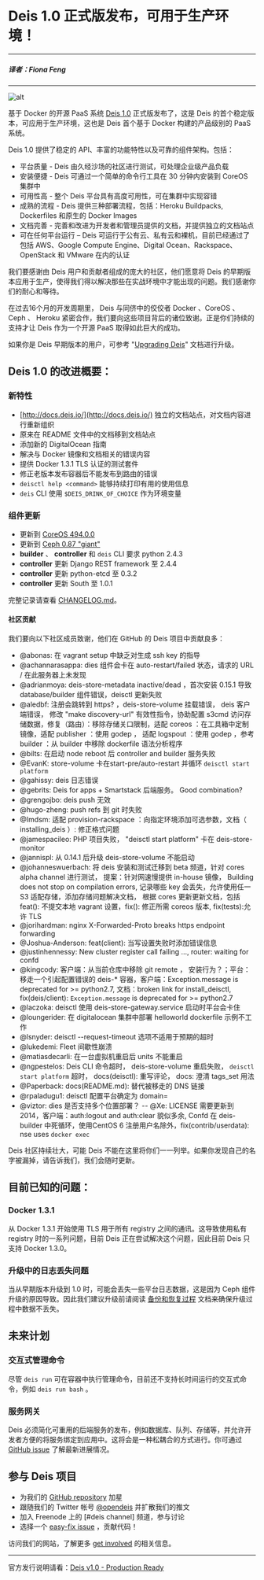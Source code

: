 # Deis 1.0 正式版发布，可用于生产环境！

---

##### 译者：Fiona Feng

---

![alt](http://resource.docker.cn/deis-1-0.jpeg)


基于 Docker 的开源 PaaS 系统 [Deis 1.0](https://github.com/deis/deis/releases/tag/v1.0.0) 正式版发布了，这是 Deis 的首个稳定版本，可应用于生产环境，这也是 Deis 首个基于 Docker 构建的产品级别的 PaaS 系统。

Deis 1.0 提供了稳定的 API、丰富的功能特性以及可靠的组件架构。包括：

- 平台质量 - Deis 由久经沙场的社区进行测试，可处理企业级产品负载
- 安装便捷 - Deis 可通过一个简单的命令行工具在 30 分钟内安装到 CoreOS 集群中
- 可用性高 - 整个 Deis 平台具有高度可用性，可在集群中实现容错
- 成熟的流程 - Deis 提供三种部署流程，包括：Heroku Buildpacks, Dockerfiles 和原生的 Docker Images
- 文档完善 - 完善和改进为开发者和管理员提供的文档，并提供独立的文档站点
- 可在任何平台运行 – Deis 可运行于公有云、私有云和裸机，目前已经通过了包括 AWS、Google Compute Engine、Digital Ocean、Rackspace、OpenStack 和 VMware 在内的认证

我们要感谢由 Deis 用户和贡献者组成的庞大的社区，他们愿意将 Deis 的早期版本应用于生产，使得我们得以解决那些在实战环境中才能出现的问题。我们感谢你们的耐心和等待。


在过去16个月的开发周期里， Deis 与同侪中的佼佼者 Docker 、CoreOS 、 Ceph 、 Heroku 紧密合作，我们要向这些项目背后的诸位致谢。正是你们持续的支持才让 Deis 作为一个开源 PaaS 取得如此巨大的成功。

如果你是 Deis 早期版本的用户，可参考 "[Upgrading Deis](http://docs.deis.io/en/latest/managing_deis/upgrading-deis/)" 文档进行升级。

## Deis 1.0 的改进概要：

### 新特性

- [http://docs.deis.io/](http://docs.deis.io/) 独立的文档站点，对文档内容进行重新组织
- 原来在 README 文件中的文档移到文档站点
- 添加新的 DigitalOcean 指南
- 解决与 Docker 镜像和文档相关的错误内容
- 提供 Docker 1.3.1 TLS 认证的测试套件
- 修正老版本发布容器后不能发布到路由的错误
- `deisctl help <command>` 能够持续打印有用的使用信息
- `deis` CLI 使用 `$DEIS_DRINK_OF_CHOICE` 作为环境变量

### 组件更新

- 更新到 [CoreOS 494.0.0](https://coreos.com/releases/#494.0.0)
- 更新到 [Ceph 0.87 "giant"](http://ceph.com/docs/master/release-notes/#v0-87-giant)
- **builder** 、 **controller** 和 `deis` CLI 要求 python 2.4.3
- **controller** 更新 Django REST framework 至 2.4.4
- **controller** 更新 python-etcd 至 0.3.2
- **controller** 更新 South 至 1.0.1

完整记录请查看 [CHANGELOG.md](https://github.com/deis/deis/blob/master/CHANGELOG.md)。

#### 社区贡献

我们要向以下社区成员致谢，他们在 GitHub 的 Deis 项目中贡献良多：

- @abonas: 在 vagrant setup 中缺乏对生成 ssh key 的指导
- @achannarasappa: dies 组件会卡在 auto-restart/failed 状态，请求的 URL /  在此服务器上未发现
- @adrianmoya: deis-store-metadata inactive/dead ，首次安装 0.15.1 导致 database/builder 组件错误，deisctl 更新失败
- @aledbf: 注册会跳转到 https? ，deis-store-volume 挂载错误， deis 客户端错误， 修改 "make discovery-url" 有效性指令，协助配置 s3cmd 访问存储数据，修复（路由）：移除存储关口限制，适配 coreos ：在工具箱中定制镜像，适配 publisher ：使用 godep ， 适配 logspout ：使用 godep ，参考 builder ：从 builder 中移除 dockerfile 语法分析程序
- @bilts: 在启动 node reboot 后 controller and builder 服务失败
- @EvanK: store-volume 卡在start-pre/auto-restart 并循环 `deisctl start platform`
- @gahissy: deis 日志错误
- @gebrits: Deis for apps + Smartstack 后端服务。 Good combination?
- @grengojbo: deis push 无效
- @hugo-zheng: push refs 到 git 时失败
- @Imdsm: 适配 provision-rackspace ：向指定环境添加可选参数，文档（ installing_deis ）: 修正格式问题
- @jamespacileo: PHP 项目失败， "deisctl start platform" 卡在 deis-store-monitor
- @jannispl: 从 0.14.1 后升级 deis-store-volume 不能启动
- @johanneswuerbach: 将 deis 安装和测试迁移到 beta 频道，针对 cores alpha channel 进行测试， 提案：针对网速慢提供 in-house 镜像， Building does not stop on compilation errors, 记录哪些 key 会丢失，允许使用任一 S3 适配存储，添加存储问题解决文档， 根据 cores 更新更新文档，包括 feat(): 不提交本地 vagrant 设置，fix(): 修正所需 coreos 版本, fix(tests):允许 TLS
- @jorihardman: nginx X-Forwarded-Proto breaks https endpoint forwarding
- @Joshua-Anderson: feat(client): 当写设置失败时添加错误信息
- @justinhennessy: New cluster register call failing ..., router: waiting for confd
- @kingcody: 客户端：从当前仓库中移除 git remote ， 安装行为？；平台：移走一个引起配置错误的 deis-* 容器，客户端：Exception.message is deprecated for >= python2.7, 文档：broken link for install_deisctl, fix(deis/client): `Exception.message` is deprecated for >= python2.7
- @laczoka: deisctl 使用 deis-store-gateway.service 启动时平台会卡住
- @loungerider: 在 digitalocean 集群中部署 helloworld dockerfile 示例不工作
- @lsnyder: deisctl --request-timeout 选项不适用于预期的超时
- @lukedemi: Fleet 间歇性崩溃
- @matiasdecarli: 在一台虚拟机重启后 units 不能重启
- @ngpestelos: Deis CLI 命令超时， deis-store-volume 重启失败， `deisctl start platform` 超时， docs(deisctl): 重写评论， docs: 澄清 tags_set 用法
- @Paperback: docs(README.md): 替代被移走的 DNS 链接
- @rpaladugu1: deisctl 配置平台确定为 domain=
- @viztor: dies 是否支持多个位置部署？
-- @Xe: LICENSE 需要更新到2014，客户端：auth:logout and auth:clear 貌似多余, Confd 在 deis-builder 中死循环，使用CentOS 6 注册用户名除外，fix(contrib/userdata): nse uses `docker exec`

Deis 社区持续壮大，可能 Deis 不能在这里将你们一一列举。如果你发现自己的名字被漏掉，请告诉我们，我们会随时更新。

## 目前已知的问题：

### Docker 1.3.1

从 Docker 1.3.1 开始使用 TLS 用于所有 registry 之间的通讯。这导致使用私有 registry 时的一系列问题，目前 Deis 正在尝试解决这个问题，因此目前 Deis 只支持 Docker 1.3.0。

### 升级中的日志丢失问题

当从早期版本升级到 1.0 时，可能会丢失一些平台日志数据，这是因为 Ceph 组件升级的原因导致。因此我们建议升级前请阅读 [备份和恢复过程](http://docs.deis.io/en/latest/managing_deis/backing_up_data/) 文档来确保升级过程中数据不丢失。

## 未来计划

### 交互式管理命令

尽管 `deis run` 可在容器中执行管理命令，目前还不支持长时间运行的交互式命令，例如 `deis run bash` 。

### 服务网关

Deis 必须简化可重用的后端服务的发布，例如数据库、队列、存储等，并允许开发者方便的将服务绑定到应用中。这将会是一种松耦合的方式进行。你可通过 [GitHub issue](https://github.com/opdemand/deis/issues/231) 了解最新进展情况。

## 参与 Deis 项目

- 为我们的 [GitHub repository](https://github.com/opdemand/deis) 加星
- 跟随我们的 Twitter 帐号 [@opendeis](http://twitter.com/opendeis) 并扩散我们的推文
- 加入 Freenode 上的 [#deis channel] 频道，参与讨论 
- 选择一个 [easy-fix issue](https://github.com/deis/deis/issues?labels=easy-fix&state=open) ，贡献代码！

访问我们的网站，了解更多 [get involved](http://deis.io/get-involved/) 的相关信息。

---

官方发行说明请看：[Deis v1.0 - Production Ready](http://deis.io/deis-1-0-production-ready/)